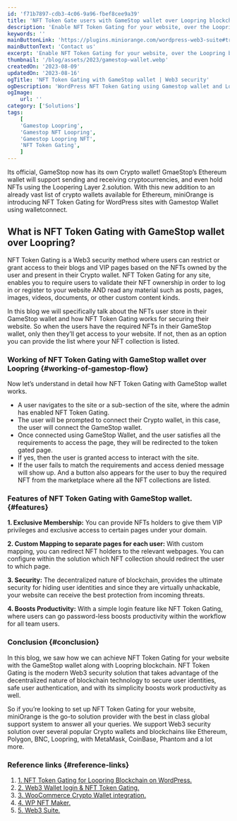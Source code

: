```yaml
---
id: 'f71b7897-cdb3-4c06-9a96-fbef8cee9a39'
title: 'NFT Token Gate users with GameStop wallet over Loopring blockchain'
description: 'Enable NFT Token Gating for your website, over the Loopring blockchain and the NFTs stored in the GameStop wallet. Admin can specify NFTs to be owned in order to access the NFT Token Gated Pages. NFT can be mapped to a page based on Contract Address and can also specify further which token IDs from contract to be owned in order to access the page.'
keywords: ''
mainButtonLink: 'https://plugins.miniorange.com/wordpress-web3-suite#trial-form'
mainButtonText: 'Contact us'
excerpt: 'Enable NFT Token Gating for your website, over the Loopring blockchain and the NFTs stored in the GameStop wallet. Admin can specify NFTs to be owned in order to access the NFT Token Gated Pages. NFT can be mapped to a page based on Contract Address and can also specify further which token IDs from contract to be owned in order to access the page.'
thumbnail: '/blog/assets/2023/gamestop-wallet.webp'
createdOn: '2023-08-09'
updatedOn: '2023-08-16'
ogTitle: 'NFT Token Gating with GameStop wallet | Web3 security'
ogDescription: 'WordPress NFT Token Gating using Gamestop wallet and Loopring account via walletconnect. Enable NFT Token Gating with Looping NFTs on any WordPress site. '
ogImage:
    url: ''
category: ['Solutions']
tags:
    [
	'Gamestop Loopring',
    'Gamestop NFT Loopring',
    'Gamestop Loopring NFT',
    'NFT Token Gating',
    ]
---
```


Its official, GameStop now has its own Crypto wallet! GmaeStop’s Ethereum wallet will support sending and receiving cryptocurrencies, and even hold NFTs using the Loopering Layer 2.solution. With this new addition to an already vast list of crypto wallets available for Ethereum, miniOrange is introducing NFT Token Gating for WordPress sites with Gamestop Wallet using walletconnect.


## What is NFT Token Gating with GameStop wallet over Loopring?

NFT Token Gating is a Web3 security method where users can restrict or grant access to their blogs and VIP pages based on the NFTs owned by the user and present in their Crypto wallet.
NFT Token Gating for any site, enables you to require users to validate their NFT ownership in order to log in or register to your website AND read any material such as posts, pages, images, videos, documents, or other custom content kinds.

In this blog we will specifically talk about the NFTs user store in their GameStop wallet and how NFT Token Gating works for securing their website. So when the users have the required NFTs in their GameStop wallet, only then they’ll get access to your website. If not, then as an option you can provide the list where your NFT collection is listed.


### Working of NFT Token Gating with GameStop wallet over Loopring {#working-of-gamestop-flow}

Now let’s understand in detail how NFT Token Gating with GameStop wallet works.

 - A user navigates to the site or a sub-section of the site, where the admin has enabled NFT Token Gating.
 - The user will be prompted to connect their Crypto wallet, in this case, the user will connect the GameStop wallet.
 - Once connected using GameStop Wallet, and the user satisfies all the requirements to access the page, they will be redirected to the token gated page.
- If yes, then the user is granted access to interact with the site.
- If the user fails to match the requirements and access denied message will show up. And a button also appears for the user to buy the required NFT from the marketplace where all the NFT collections are listed.



### Features of NFT Token Gating with GameStop wallet. {#features}

 **1. Exclusive Membership:**   You can provide NFTs holders to give them VIP privileges and exclusive access to certain pages under your domain.

**2. Custom Mapping to separate pages for each user:** With custom mapping, you can redirect NFT holders to the relevant webpages. You can configure within the solution which NFT collection should redirect the user to which page. 

**3. Security:**  The decentralized nature of blockchain, provides the ultimate security for hiding user identities and since they are virtually unhackable, your website can receive the best protection from incoming threats.

**4. Boosts Productivity:** With a simple login feature like NFT Token Gating, where users can go password-less boosts productivity within the workflow for all team users.



### Conclusion {#conclusion}

In this blog, we saw how we can achieve NFT Token Gating for your website with the GameStop wallet along with Loopring blockchain. NFT Token Gating is the modern Web3 security solution that takes advantage of the decentralized nature of blockchain technology to secure user identities, safe user authentication, and with its simplicity boosts work productivity as well.

So if you’re looking to set up NFT Token Gating for your website, miniOrange is the go-to solution provider with the best in class global support system to answer all your queries. We support Web3 security solution over several popular Crypto wallets and blockchains like Ethereum, Polygon, BNC, Loopring, with MetaMask, CoinBase, Phantom and a lot more.


### Reference links  {#reference-links}

1. [1. NFT Token Gating for Loopring Blockchain on WordPress.](https://plugins.miniorange.com/loopring-wordpress-nft-integration)
2. [2. Web3 Wallet login & NFT Token Gating.](https://plugins.miniorange.com/web3-wordpress-login)
3. [3. WooCommerce Crypto Wallet integration.](https://plugins.miniorange.com/woocommerce-web3-integration)
4. [4. WP NFT Maker.](https://plugins.miniorange.com/wordpress-nft-marketplace-creator-wp-nft-maker)
5. [5. Web3 Suite.](https://plugins.miniorange.com/wordpress-web3-suite)





